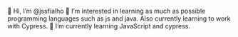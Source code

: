 👋 Hi, I’m @jssfialho 👀 I’m interested in learning as much as possible programming languages such as js and java. Also currently learning to work with Cypress. 🌱 I’m currently learning JavaScript and cypress. 
